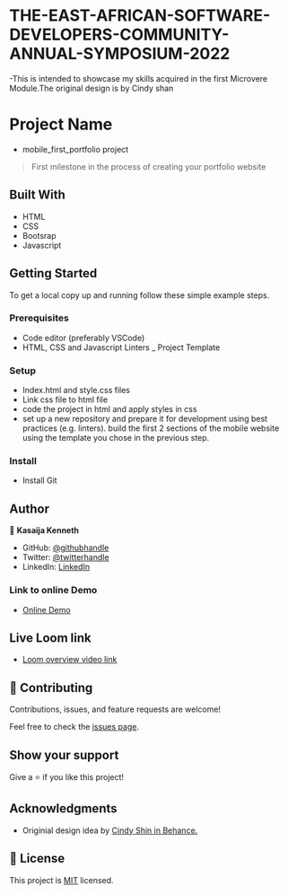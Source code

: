 # THE-EAST-AFRICAN-SOFTWARE-DEVELOPERS-COMMUNITY-ANNUAL-SYMPOSIUM-2022

-This is intended to showcase my skills acquired in the first Microvere Module.The original design is by Cindy shan

# Project Name

- mobile_first_portfolio project

> First milestone in the process of creating your portfolio website

## Built With

- HTML
- CSS
- Bootsrap
- Javascript

## Getting Started

To get a local copy up and running follow these simple example steps.

### Prerequisites

- Code editor (preferably VSCode)
- HTML, CSS and Javascript Linters
  \_ Project Template

### Setup

- Index.html and style.css files
- Link css file to html file
- code the project in html and apply styles in css
- set up a new repository and prepare it for development using best practices (e.g. linters).
  build the first 2 sections of the mobile website using the template you chose in the previous step.

### Install

- Install Git

## Author

👤 **Kasaija Kenneth**

- GitHub: [@githubhandle](https://github.com/Kasaija-Kenneth)
- Twitter: [@twitterhandle](https://twitter.com/@kenn_ug)
- LinkedIn: [LinkedIn](https://linkedin.com/in/kenneth-k-310722234)

### Link to online Demo

- [Online Demo](https://kasaija-kenneth.github.io/)

## Live Loom link
- [Loom overview video link](https://www.loom.com/share/b5b6f290eb474ccf8c31963a4e6046f3)

## 🤝 Contributing

Contributions, issues, and feature requests are welcome!

Feel free to check the [issues page](https://github.com/Kasaija-Kenneth/east_africa_software_developers_symposium2022/issues/2).

## Show your support

Give a ⭐️ if you like this project!

## Acknowledgments

- Originial design idea by [Cindy Shin in Behance.](https://www.behance.net/adagio07)

## 📝 License

This project is [MIT](./LICENSE) licensed.
